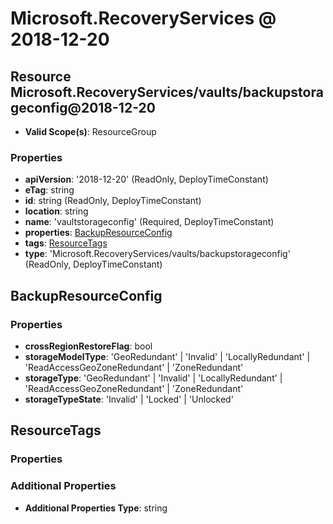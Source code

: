 # Microsoft.RecoveryServices @ 2018-12-20

## Resource Microsoft.RecoveryServices/vaults/backupstorageconfig@2018-12-20
* **Valid Scope(s)**: ResourceGroup
### Properties
* **apiVersion**: '2018-12-20' (ReadOnly, DeployTimeConstant)
* **eTag**: string
* **id**: string (ReadOnly, DeployTimeConstant)
* **location**: string
* **name**: 'vaultstorageconfig' (Required, DeployTimeConstant)
* **properties**: [BackupResourceConfig](#backupresourceconfig)
* **tags**: [ResourceTags](#resourcetags)
* **type**: 'Microsoft.RecoveryServices/vaults/backupstorageconfig' (ReadOnly, DeployTimeConstant)

## BackupResourceConfig
### Properties
* **crossRegionRestoreFlag**: bool
* **storageModelType**: 'GeoRedundant' | 'Invalid' | 'LocallyRedundant' | 'ReadAccessGeoZoneRedundant' | 'ZoneRedundant'
* **storageType**: 'GeoRedundant' | 'Invalid' | 'LocallyRedundant' | 'ReadAccessGeoZoneRedundant' | 'ZoneRedundant'
* **storageTypeState**: 'Invalid' | 'Locked' | 'Unlocked'

## ResourceTags
### Properties
### Additional Properties
* **Additional Properties Type**: string

